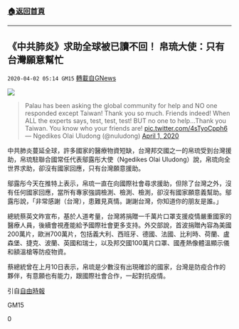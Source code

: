 ###  [:house:返回首頁](https://github.com/ourhimalayas/txt)
---

## 《中共肺炎》求助全球被已讀不回！ 帛琉大使：只有台灣願意幫忙
`2020-04-02 05:14 GM15` [轉載自GNews](https://gnews.org/zh-hant/159934/)

![](https://s3-ap-northeast-1.amazonaws.com/news.guo.offload.media/wp-content/uploads/2020/04/02051202/phpBwPCz5.jpg)
> Palau has been asking the global community for help and NO one responded except Taiwan! Thank you so much. Friends indeed! When ALL the experts says, test, test, test! BUT no one to help…Thank you Taiwan. You know who your friends are! [pic.twitter.com/4sTyoCpph6](https://t.co/4sTyoCpph6)
> — Ngedikes Olai Uludong (@nuludong) [April 1, 2020](https://twitter.com/nuludong/status/1245499762075467777?ref_src=twsrc%5Etfw)

中共肺炎蔓延全球，許多國家的醫療物資短缺，台灣邦交國之一的帛琉受到台灣援助，帛琉駐聯合國常任代表鄔露彤大使（Ngedikes Olai Uludong）說，帛琉向全世界求助，卻沒有國家回應，只有台灣願意援助。

鄔露彤今天在推特上表示，帛琉一直在向國際社會尋求援助，但除了台灣之外，沒有任何國家回應，當所有專家強調檢測、檢測、檢測，卻沒有國家願意義幫助。鄔露彤說，「非常感謝（台灣），患難見真情。謝謝台灣，你知道你的朋友是誰。」

總統蔡英文昨宣布，基於人道考量，台灣將捐贈一千萬片口罩支援疫情嚴重國家的醫療人員，後續會視產能給予國際社會更多支持。外交部說，首波捐贈內容為美國200萬片，歐洲700萬片，包括義大利、西班牙、德國、法國、比利時、荷蘭、盧森堡、捷克、波蘭、英國和瑞士，以及邦交國100萬片口罩、國產熱像體溫顯示儀和額溫槍等防疫物資。

蔡總統曾在上月10日表示，帛琉是少數沒有出現確診的國家，台灣是防疫合作的夥伴，有意願也有能力，跟國際社會合作，一起對抗疫情。

引自[自由時報](https://news.ltn.com.tw/news/politics/breakingnews/3121110)

GM15

0
